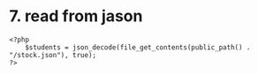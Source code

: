 # 7. read from jason

```code
<?php
    $students = json_decode(file_get_contents(public_path() . "/stock.json"), true);
?>

```
